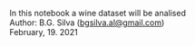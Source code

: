 In this notebook a wine dataset will be analised  
Author: B.G. Silva (bgsilva.al@gmail.com)  
February, 19. 2021  
